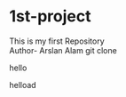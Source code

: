 # 1st-project
This is my first Repository
<br>
Author- Arslan Alam
git clone <some link>
<p>hello</p> helload